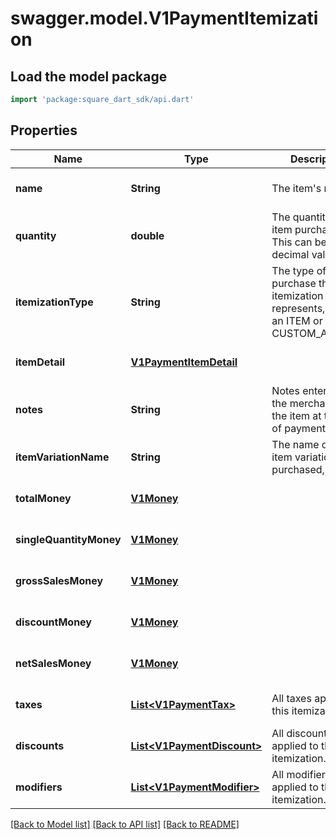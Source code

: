 # swagger.model.V1PaymentItemization

## Load the model package
```dart
import 'package:square_dart_sdk/api.dart'
```

## Properties
Name | Type | Description | Notes
------------ | ------------- | ------------- | -------------
**name** | **String** | The item&#x27;s name. | [optional] [default to null]
**quantity** | **double** | The quantity of the item purchased. This can be a decimal value. | [optional] [default to null]
**itemizationType** | **String** | The type of purchase that the itemization represents, such as an ITEM or CUSTOM_AMOUNT | [optional] [default to null]
**itemDetail** | [**V1PaymentItemDetail**](V1PaymentItemDetail.md) |  | [optional] [default to null]
**notes** | **String** | Notes entered by the merchant about the item at the time of payment, if any. | [optional] [default to null]
**itemVariationName** | **String** | The name of the item variation purchased, if any. | [optional] [default to null]
**totalMoney** | [**V1Money**](V1Money.md) |  | [optional] [default to null]
**singleQuantityMoney** | [**V1Money**](V1Money.md) |  | [optional] [default to null]
**grossSalesMoney** | [**V1Money**](V1Money.md) |  | [optional] [default to null]
**discountMoney** | [**V1Money**](V1Money.md) |  | [optional] [default to null]
**netSalesMoney** | [**V1Money**](V1Money.md) |  | [optional] [default to null]
**taxes** | [**List&lt;V1PaymentTax&gt;**](V1PaymentTax.md) | All taxes applied to this itemization. | [optional] [default to []]
**discounts** | [**List&lt;V1PaymentDiscount&gt;**](V1PaymentDiscount.md) | All discounts applied to this itemization. | [optional] [default to []]
**modifiers** | [**List&lt;V1PaymentModifier&gt;**](V1PaymentModifier.md) | All modifier options applied to this itemization. | [optional] [default to []]

[[Back to Model list]](../README.md#documentation-for-models) [[Back to API list]](../README.md#documentation-for-api-endpoints) [[Back to README]](../README.md)

